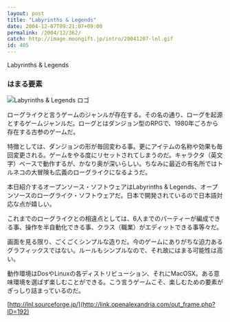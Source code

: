```yaml
---
layout: post
title: "Labyrinths & Legends"
date: 2004-12-07T09:21:07+09:00
permalink: /2004/12/362/
catch: http://image.moongift.jp/intro/20041207-lnl.gif
id: 405
---
```

Labyrinths & Legends  
<!--more-->

### はまる要素
  

![Labyrinths & Legends ロゴ](http://image.moongift.jp/intro/20041207-lnl.gif "Labyrinths & Legends ロゴ")

  

ローグライクと言うゲームのジャンルが存在する。その名の通り、ローグを起源とするゲームジャンルだ。ローグとはダンジョン型のRPGで、1980年ごろから存在する古参のゲームだ。

  

特徴としては、ダンジョンの形が毎回変わる事。更にアイテムの名称や効果も毎回変更される。ゲームをやる度にリセットされてしまうのだ。キャラクタ（英文字）ベースで動作するが、かなり奥が深いらしい。ちなみに最近の有名所ではトルネコの大冒険も広義のローグライクになるようだ。

  

本日紹介するオープンソース・ソフトウェアはLabyrinths & Legends、オープンソースのローグライク・ソフトウェアだ。日本で開発されているので日本語対応な点が嬉しい。

  

これまでのローグライクとの相違点としては、6人までのパーティーが編成できる事、操作を半自動化できる事、クラス（職業）がエディットできる事等々だ。

  

画面を見る限り、ごくごくシンプルな造りだ。今のゲームにありがちな迫力あるグラフィックスではない。ルールもシンプルなので、それ故にはまる可能性は高い。

  

動作環境はDosやLinuxの各ディストリビューション、それにMacOSX。ある意味環境を選ばず楽しむことができる。こう言うゲームこそ、楽しむための要素がぎっしり詰まっているのだ。

  

[http://lnl.sourceforge.jp/](http://link.openalexandria.com/out_frame.php?ID=192)

